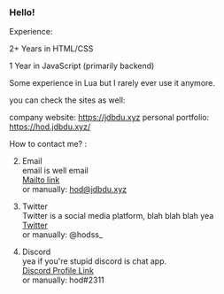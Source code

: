 ### Hello!




Experience:

2+ Years in HTML/CSS

1 Year in JavaScript (primarily backend)

Some experience in Lua but I rarely ever use it anymore.

you can check the sites as well:

company website: https://jdbdu.xyz
personal portfolio: https://hod.jdbdu.xyz/

How to contact me? :


2. Email <br>
email is well email<br>
[Mailto link](mailto:hod@jdbdu.xyz)<br>
or manually: hod@jdbdu.xyz

3. Twitter <br>
Twitter is a social media platform, blah blah blah yea <br>
[Twitter](https://twitter.com/hodss_) <br>
or manually: @hodss_ 

4. Discord <br>
yea if you're stupid discord is chat app.<br>
[Discord Profile Link](https://discordapp.com/users/950140983834718268) <br>
or manually: hod#2311


